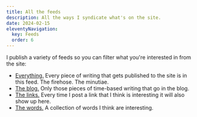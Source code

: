 ```yaml
---
title: All the feeds
description: All the ways I syndicate what's on the site.
date: 2024-02-15
eleventyNavigation:
  key: Feeds
  order: 6
---
```


I publish a variety of feeds so you can filter what you're interested in from the site:

* [Everything.](/feed.xml) Every piece of writing that gets published to the site is in this feed. The firehose. The minutiae.
* [The blog.](/blog.xml) Only those pieces of time-based writing that go in the blog.
* [The links.](/links.xml) Every time I post a link that I think is interesting it will also show up here.
* [The words.](/words.xml) A collection of words I think are interesting.
